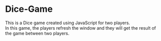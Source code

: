 # Dice-Game
This is a Dice game created using JavaScript for two players.
<br>
In this game, the players refresh the window and they will get the result of the game between two players.  
